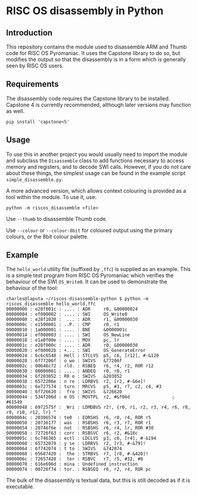 # RISC OS disassembly in Python

## Introduction

This repository contains the module used to disassemble ARM and Thumb code
for RISC OS Pyromaniac. It uses the Capstone library to do so, but modifies
the output so that the disassembly is in a form which is generally seen by
RISC OS users.


## Requirements

The disassembly code requires the Capstone library to be installed. Capstone
4 is currently recommended, although later versions may function as well.

```
pip install 'capstone<5'
```


## Usage

To use this in another project you would usually need to import the module
and subclass the `Disassemble` class to add functions necessary to access
memory and registers, and to decode SWI calls. However, if you do not care
about these things, the simplest usage can be found in the example script
`simple_disassemble.py`.

A more advanced version, which allows context colouring is provided as
a tool within the module. To use it, use:

    python -m riscos_disassemble <file>

Use `--thumb` to disassemble Thumb code.

Use `--colour` or `--colour-8bit` for coloured output using the primary
colours, or the 8bit colour palette.


## Example

The `hello_world` utility file (suffixed by `,ffc`) is supplied as an example.
This is a simple test program from RISC OS Pyromaniac which verifies the
behaviour of the SWI `OS_Write0`. It can be used to demonstrate the behaviour
of the tool:

```
charles@laputa ~/riscos-disassemble-python $ python -m riscos_disassemble hello_world,ffc
00000000 : e28f001c : .... : ADR     r0, &00000024
00000004 : ef000002 : .... : SWI     OS_Write0
00000008 : e28f1020 :  ... : ADR     r1, &00000030
0000000c : e1500001 : ..P. : CMP     r0, r1
00000010 : 1a000001 : .... : BNE     &0000001c
00000014 : ef000003 : .... : SWI     OS_NewLine
00000018 : e1a0f00e : .... : MOV     pc, lr
0000001c : e28f000c : .... : ADR     r0, &00000030
00000020 : ef00002b : +... : SWI     OS_GenerateError
00000024 : 6c6c6548 : Hell : STCLVS  p5, c6, [r12], #-&120
00000028 : 6f77206f : o wo : SWIVS   &77206f
0000002c : 00646c72 : rld. : RSBEQ   r6, r4, r2, ROR r12
00000030 : 00000001 : .... : ANDEQ   r0, r0, r1
00000034 : 6f203052 : R0 o : SWIVS   &203052
00000038 : 6572206e : n re : LDRBVS  r2, [r2, #-&6e]!
0000003c : 6e727574 : turn : MRCVS   p5, #3, r7, c2, c4, #3
00000040 : 6f726620 :  fro : SWIVS   &726620
00000044 : 534f206d : m OS : MOVTPL  r2, #&f06d                ; #61549
00000048 : 6972575f : _Wri : LDMDBVS r2!, {r0, r1, r2, r3, r4, r6, r8, r9, r10, r12, lr} ^
0000004c : 20306574 : te0  : EORSHS  r6, r0, r4, ROR r5
00000050 : 20736177 : was  : RSBSHS  r6, r3, r7, ROR r1
00000054 : 20746f6e : not  : RSBSHS  r6, r4, lr, ROR #30
00000058 : 72726f63 : corr : RSBSVC  r6, r2, #&18c
0000005c : 6c746365 : ectl : LDCLVS  p3, c6, [r4], #-&194
00000060 : 65732079 : y se : LDRBVS  r2, [r3, #-&79]!
00000064 : 6f742074 : t to : SWIVS   &742074
00000068 : 65687420 :  the : STRBVS  r7, [r8, #-&420]!
0000006c : 72657420 :  ter : RSBVC   r7, r5, #32, #8
00000070 : 616e696d : mina : Undefined instruction
00000074 : 00726f74 : tor. : RSBSEQ  r6, r2, r4, ROR pc
```

The bulk of the disassembly is textual data, but this is still decoded as if it is
executable.
